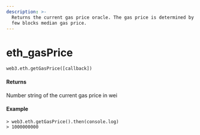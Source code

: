 ```yaml
---
description: >-
  Returns the current gas price oracle. The gas price is determined by the last
  few blocks median gas price.
---
```


# eth\_gasPrice

```text
web3.eth.getGasPrice([callback])
```

#### Returns

Number string of the current gas price in wei

#### Example

```text
> web3.eth.getGasPrice().then(console.log)
> 1000000000
```

